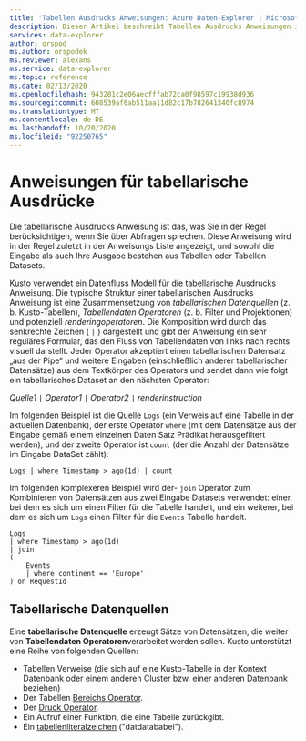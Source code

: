 ```yaml
---
title: 'Tabellen Ausdrucks Anweisungen: Azure Daten-Explorer | Microsoft-Dokumentation'
description: Dieser Artikel beschreibt Tabellen Ausdrucks Anweisungen in Azure Daten-Explorer.
services: data-explorer
author: orspod
ms.author: orspodek
ms.reviewer: alexans
ms.service: data-explorer
ms.topic: reference
ms.date: 02/13/2020
ms.openlocfilehash: 943281c2e06aecfffab72ca0f98597c19938d936
ms.sourcegitcommit: 608539af6ab511aa11d82c17b782641340fc8974
ms.translationtype: MT
ms.contentlocale: de-DE
ms.lasthandoff: 10/20/2020
ms.locfileid: "92250765"
---
```

# <a name="tabular-expression-statements"></a>Anweisungen für tabellarische Ausdrücke

Die tabellarische Ausdrucks Anweisung ist das, was Sie in der Regel berücksichtigen, wenn Sie über Abfragen sprechen. Diese Anweisung wird in der Regel zuletzt in der Anweisungs Liste angezeigt, und sowohl die Eingabe als auch Ihre Ausgabe bestehen aus Tabellen oder Tabellen Datasets.

Kusto verwendet ein Datenfluss Modell für die tabellarische Ausdrucks Anweisung. Die typische Struktur einer tabellarischen Ausdrucks Anweisung ist eine Zusammensetzung von *tabellarischen Datenquellen* (z. b. Kusto-Tabellen), *Tabellendaten Operatoren* (z. b. Filter und Projektionen) und potenziell *renderingoperatoren*. Die Komposition wird durch das senkrechte Zeichen ( `|` ) dargestellt und gibt der Anweisung ein sehr reguläres Formular, das den Fluss von Tabellendaten von links nach rechts visuell darstellt.
Jeder Operator akzeptiert einen tabellarischen Datensatz „aus der Pipe“ und weitere Eingaben (einschließlich anderer tabellarischer Datensätze) aus dem Textkörper des Operators und sendet dann wie folgt ein tabellarisches Dataset an den nächsten Operator:    

*Quelle1* `|` *Operator1* `|` *Operator2* `|` *renderinstruction*

Im folgenden Beispiel ist die Quelle `Logs` (ein Verweis auf eine Tabelle in der aktuellen Datenbank), der erste Operator `where` (mit dem Datensätze aus der Eingabe gemäß einem einzelnen Daten Satz Prädikat herausgefiltert werden), und der zweite Operator ist `count` (der die Anzahl der Datensätze im Eingabe DataSet zählt):

```kusto
Logs | where Timestamp > ago(1d) | count
```

Im folgenden komplexeren Beispiel wird der- `join` Operator zum Kombinieren von Datensätzen aus zwei Eingabe Datasets verwendet: einer, bei dem es sich um einen Filter für die Tabelle handelt, und ein weiterer, bei dem es sich um `Logs` einen Filter für die `Events` Tabelle handelt.

```kusto
Logs 
| where Timestamp > ago(1d) 
| join 
(
    Events 
    | where continent == 'Europe'
) on RequestId 
```

## <a name="tabular-data-sources"></a>Tabellarische Datenquellen

Eine **tabellarische Datenquelle** erzeugt Sätze von Datensätzen, die weiter von **Tabellendaten Operatoren**verarbeitet werden sollen. Kusto unterstützt eine Reihe von folgenden Quellen:

* Tabellen Verweise (die sich auf eine Kusto-Tabelle in der Kontext Datenbank oder einem anderen Cluster bzw. einer anderen Datenbank beziehen)
* Der Tabellen [Bereichs Operator](rangeoperator.md).
* Der [Druck Operator](printoperator.md).
* Ein Aufruf einer Funktion, die eine Tabelle zurückgibt.
* Ein [tabellenliteralzeichen](datatableoperator.md) ("datdatababel").